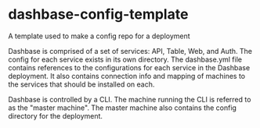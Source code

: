 # dashbase-config-template
A template used to make a config repo for a deployment

Dashbase is comprised of a set of services: API, Table, Web, and Auth. The config for each service exists in its own directory. The 
dashbase.yml file contains references to the configurations for each service in the Dashbase deployment. It also contains connection info
and mapping of machines to the services that should be installed on each.

Dashbase is controlled by a CLI. The machine running the CLI is referred to as the "master machine". The master machine also
contains the config directory for the deployment.

